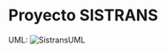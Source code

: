 # Proyecto SISTRANS

UML:
![SistransUML](https://github.com/Sistrans-Seccion-02/B7/assets/111070716/e0ad4833-e76a-4b84-9506-1ca33a243e01)
